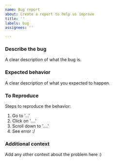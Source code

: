 ```yaml
---
name: Bug report
about: Create a report to help us improve
title: ''
labels: bug
assignees: ''

---
```


### Describe the bug
A clear description of what the bug is.

### Expected behavior
A clear description of what you expected to happen.

### To Reproduce
Steps to reproduce the behavior:
1. Go to '...'
2. Click on '....'
3. Scroll down to '....'
4. See error :/

### Additional context
Add any other context about the problem here :)
